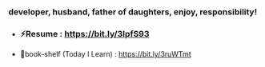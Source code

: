 ### developer, husband, father of daughters, enjoy, responsibility!
- ### ⚡Resume : https://bit.ly/3IpfS93
- 🌱book-shelf (Today I Learn) : https://bit.ly/3ruWTmt


<!--
**OsoriAndOmori/OsoriAndOmori** is a ✨ _special_ ✨ repository because its `README.md` (this file) appears on your GitHub profile.

Here are some ideas to get you started:

- 🔭 I’m currently working on ...
- 🌱 I’m currently learning ...
- 👯 I’m looking to collaborate on ...
- 🤔 I’m looking for help with ...
- 💬 Ask me about ...
- 📫 How to reach me: ...
- 😄 Pronouns: ...
- ⚡ Fun fact: ...
-->

